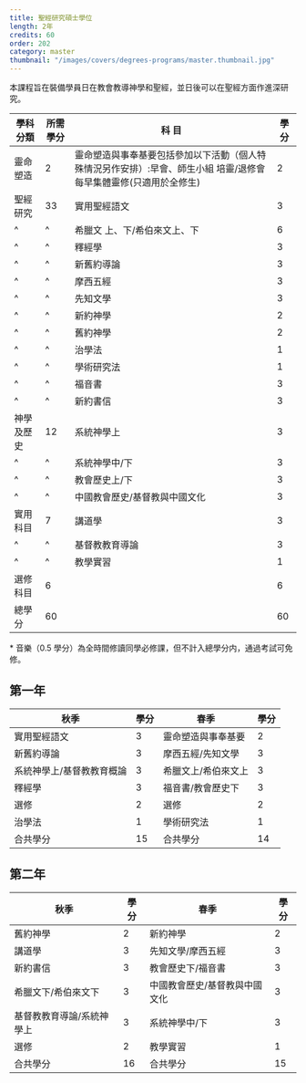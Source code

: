 ```yaml
---
title: 聖經研究碩士學位
length: 2年
credits: 60
order: 202
category: master
thumbnail: "/images/covers/degrees-programs/master.thumbnail.jpg"
---
```


本課程旨在裝備學員日在教會教導神學和聖經，並日後可以在聖經方面作進深研究。

| 學科分類                      | 所需學分 | 科 目                                                                                                              | 學 分 |
| ----------------------------- | -------- | ------------------------------------------------------------------------------------------------------------------ | ----- |
| 靈命塑造                      | 2        | 靈命塑造與事奉基要包括參加以下活動（個人特殊情況另作安排）:早會、師生小組 培靈/退修會 每早集體靈修(只適用於全修生) | 2     |
| 聖經研究                      | 33       | 實用聖經語文                                                                                                       | 3     |
| ^                             | ^        | 希臘文 上、下/希伯來文上、下                                                                                       | 6     |
| ^                             | ^        | 釋經學                                                                                                             | 3     |
| ^                             | ^        | 新舊約導論                                                                                                         | 3     |
| ^                             | ^        | 摩西五經                                                                                                           | 3     |
| ^                             | ^        | 先知文學                                                                                                           | 3     |
| ^                             | ^        | 新約神學                                                                                                           | 2     |
| ^                             | ^        | 舊約神學                                                                                                           | 2     |
| ^                             | ^        | 治學法                                                                                                             | 1     |
| ^                             | ^        | 學術研究法                                                                                                          | 1     |
| ^                             | ^        | 福音書                                                                                                             | 3     |
| ^                             | ^        | 新約書信                                                                                                           | 3     |
| 神學及歷史                    | 12       |  系統神學上                                                                                                         | 3     |
| ^                             | ^        | 系統神學中/下                                                                                                      | 3     |
| ^                             | ^        | 教會歷史上/下                                                                                                      | 3     |
| ^                             | ^        | 中國教會歷史/基督教與中國文化                                                                                        | 3     |
| 實用科目                      | 7        | 講道學                                                                                                             | 3     |
| ^                             | ^        | 基督教教育導論                                                                                                     | 3     |
| ^                             | ^        | 教學實習                                                                                                           | 1     |
| 選修科目                      | 6        |                                                                                                                    | 6     |
| 總學分                        | 60       |                                                                                                                    | 60    |

\* 音樂（0.5 學分）為全時間修讀同學必修課，但不計入總學分内，通過考試可免修。

## 第一年

| 秋季                      | 學分 | 春季                | 學分 |
| ------------------------- | ---- | ------------------- | ---- |
| 實用聖經語文              | 3    | 靈命塑造與事奉基要  | 2    |
| 新舊約導論                | 3    | 摩西五經/先知文學   | 3    |
| 系統神學上/基督教教育概論 | 3    | 希臘文上/希伯來文上 | 3    |
| 釋經學                    | 3    | 福音書/教會歷史下   | 3    |
| 選修                      | 2    | 選修                | 2    |
| 治學法                    | 1    | 學術研究法          | 1    |
| 合共學分                  | 15   | 合共學分            | 14   |

## 第二年

| 秋季                      | 學分 | 春季                          | 學分 |
| ------------------------- | ---- | ----------------------------- | ---- |
| 舊約神學                  | 2    | 新約神學                      | 2    |
| 講道學                    | 3    | 先知文學/摩西五經             | 3    |
| 新約書信                  | 3    | 教會歷史下/福音書             | 3    |
| 希臘文下/希伯來文下       | 3    | 中國教會歷史/基督教與中國文化 | 3    |
| 基督教教育導論/系統神學上 | 3    | 系統神學中/下                 | 3    |
| 選修                      | 2    | 教學實習                      | 1    |
| 合共學分                  | 16   | 合共學分                      | 15   |
